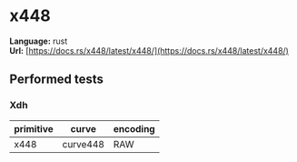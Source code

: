 # x448

**Language:**
rust\
**Url:**
[https://docs.rs/x448/latest/x448/](https://docs.rs/x448/latest/x448/)

## Performed tests

### Xdh

| primitive | curve | encoding |
| --- | --- | --- |
| x448 | curve448 | RAW |
